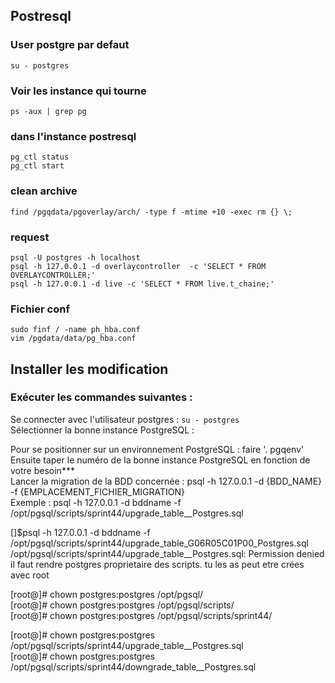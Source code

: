 
## Postresql

### User postgre par defaut
`su - postgres`

### Voir les instance qui tourne

`ps -aux | grep pg`   

### dans l'instance postresql

`pg_ctl status`   
`pg_ctl start`   

### clean archive

`find /pgqdata/pgoverlay/arch/ -type f -mtime +10 -exec rm {} \;`   

### request

`psql -U postgres -h localhost`   
`psql -h 127.0.0.1 -d overlaycontroller  -c 'SELECT * FROM OVERLAYCONTROLLER;'`   
`psql -h 127.0.0.1 -d live -c 'SELECT * FROM live.t_chaine;'`   


### Fichier conf
`sudo finf / -name ph_hba.conf`   
`vim /pgdata/data/pg_hba.conf`   

## Installer les modification

### Exécuter les commandes suivantes :

Se connecter avec l'utilisateur postgres : `su - postgres`   
Sélectionner la bonne instance PostgreSQL :

Pour se positionner sur un environnement PostgreSQL : faire '. pgqenv'   
Ensuite taper le numéro de la bonne instance PostgreSQL en fonction de votre besoin***   
Lancer la migration de la BDD concernée : psql -h 127.0.0.1 -d {BDD_NAME} -f {EMPLACEMENT_FICHIER_MIGRATION}   
Exemple : psql -h 127.0.0.1 -d bddname -f /opt/pgsql/scripts/sprint44/upgrade_table__Postgres.sql   



[]$psql -h 127.0.0.1 -d bddname -f /opt/pgsql/scripts/sprint44/upgrade_table_G06R05C01P00_Postgres.sql   
/opt/pgsql/scripts/sprint44/upgrade_table__Postgres.sql: Permission denied	   
il faut rendre postgres proprietaire des scripts. tu les as peut etre crées avec root   

[root@]# chown postgres:postgres /opt/pgsql/   
[root@]# chown postgres:postgres /opt/pgsql/scripts/    
[root@]# chown postgres:postgres /opt/pgsql/scripts/sprint44/   
 
[root@]# chown postgres:postgres /opt/pgsql/scripts/sprint44/upgrade_table__Postgres.sql    
[root@]# chown postgres:postgres /opt/pgsql/scripts/sprint44/downgrade_table__Postgres.sql   
